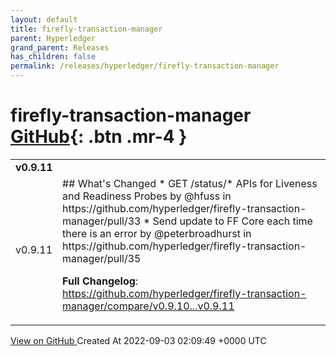 ```yaml
---
layout: default
title: firefly-transaction-manager
parent: Hyperledger
grand_parent: Releases
has_children: false
permalink: /releases/hyperledger/firefly-transaction-manager
---
```


# firefly-transaction-manager <span class="fs-3 right-align">[GitHub](https://github.com/hyperledger/firefly-transaction-manager){: .btn .mr-4 }</span>


<div>
    <table>
        <tr>
            <td colspan="2">
                <b>
                    v0.9.11
                </b>
            </td>
        </tr>
        <tr>
            <td>
                <span class="chip">
                    v0.9.11
                </span>
            </td>
            <td>
                ## What's Changed
* GET /status/* APIs for Liveness and Readiness Probes by @hfuss in https://github.com/hyperledger/firefly-transaction-manager/pull/33
* Send update to FF Core each time there is an error by @peterbroadhurst in https://github.com/hyperledger/firefly-transaction-manager/pull/35


**Full Changelog**: https://github.com/hyperledger/firefly-transaction-manager/compare/v0.9.10...v0.9.11
            </td>
        </tr>
    </table>
    <a href="https://github.com/hyperledger/firefly-transaction-manager/releases/tag/v0.9.11" class=".btn">
        View on GitHub
    </a>
    <span class="right-align">
        Created At 2022-09-03 02:09:49 +0000 UTC
    </span>
</div>

